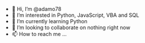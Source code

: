 - 👋 Hi, I’m @adamo78
- 👀 I’m interested in Python, JavaScript, VBA and SQL 
- 🌱 I’m currently learning Python
- 💞️ I’m looking to collaborate on nothing right now
- 📫 How to reach me ... 

<!---
adamo78/adamo78 is a ✨ special ✨ repository because its `README.md` (this file) appears on your GitHub profile.
You can click the Preview link to take a look at your changes.
--->
